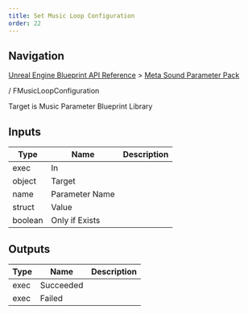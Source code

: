 ```yaml
---
title: Set Music Loop Configuration
order: 22
---
```

## Navigation

[Unreal Engine Blueprint API Reference](https://dev.epicgames.com/documentation/en-us/unreal-engine/BlueprintAPI) > [Meta Sound Parameter Pack](https://dev.epicgames.com/documentation/en-us/unreal-engine/BlueprintAPI/MetaSoundParameterPack)

/ FMusicLoopConfiguration

Target is Music Parameter Blueprint Library

## Inputs

| Type | Name | Description |
| --- | --- | --- |
| exec | In |  |
| object | Target |  |
| name | Parameter Name |  |
| struct | Value |  |
| boolean | Only if Exists |  |

## Outputs

| Type | Name | Description |
| --- | --- | --- |
| exec | Succeeded |  |
| exec | Failed |  |
